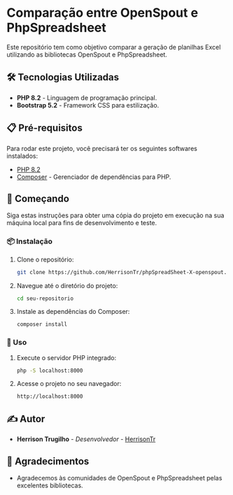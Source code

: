 # Comparação entre OpenSpout e PhpSpreadsheet

Este repositório tem como objetivo comparar a geração de planilhas Excel utilizando as bibliotecas OpenSpout e PhpSpreadsheet.

## 🛠️ Tecnologias Utilizadas

- **PHP 8.2** - Linguagem de programação principal.
- **Bootstrap 5.2** - Framework CSS para estilização.

## 📋 Pré-requisitos

Para rodar este projeto, você precisará ter os seguintes softwares instalados:

- [PHP 8.2](https://www.php.net/releases/8.2/)
- [Composer](https://getcomposer.org/) - Gerenciador de dependências para PHP.

## 🚀 Começando

Siga estas instruções para obter uma cópia do projeto em execução na sua máquina local para fins de desenvolvimento e teste.

### 📦 Instalação

1. Clone o repositório:

    ```bash
    git clone https://github.com/HerrisonTr/phpSpreadSheet-X-openspout.git
    ```

2. Navegue até o diretório do projeto:

    ```bash
    cd seu-repositorio
    ```

3. Instale as dependências do Composer:

    ```bash
    composer install
    ```

### 🔧 Uso

1. Execute o servidor PHP integrado:

    ```bash
    php -S localhost:8000
    ```

2. Acesse o projeto no seu navegador:

    ```
    http://localhost:8000
    ```

## ✍️ Autor

- **Herrison Trugilho** - *Desenvolvedor* - [HerrisonTr](https://github.com/herrisonTr/)


## 🎉 Agradecimentos

- Agradecemos às comunidades de OpenSpout e PhpSpreadsheet pelas excelentes bibliotecas.
